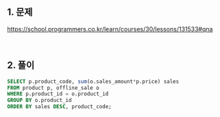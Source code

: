 ## 1. 문제

https://school.programmers.co.kr/learn/courses/30/lessons/131533#qna

<br>

## 2. 풀이

```sql
SELECT p.product_code, sum(o.sales_amount*p.price) sales
FROM product p, offline_sale o
WHERE p.product_id = o.product_id
GROUP BY o.product_id
ORDER BY sales DESC, product_code;
```
